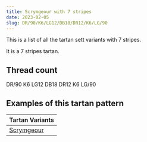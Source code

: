 ```yaml
---
title: Scrymgeour with 7 stripes
date: 2023-02-05
slug: DR/90/K6/LG12/DB18/DR12/K6/LG/90
---
```

This is a list of all the tartan sett variants with 7 stripes.

It is a 7 stripes tartan.


## Thread count
DR/90 K6 LG12 DB18 DR12 K6 LG/90

## Examples of this tartan pattern

| Tartan Variants |
|---------------|
| [Scrymgeour](/variants/dr/90/k6/lg12/db18/dr12/k6/lg/90-db000052-draa0000-k000000-lgaaaa00)||
